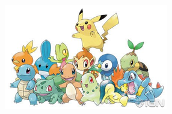 <center>
<img src="https://github.com/AeKana/Portfolio/blob/master/Pokemon-Dataset/pokemon-starters.jpg" alt="2">
</center>

